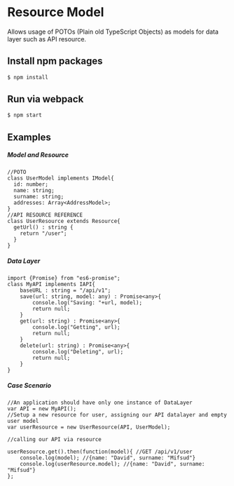 # Resource Model
Allows usage of POTOs (Plain old TypeScript Objects) as models for data layer such as API resource.

## Install npm packages

```sh
$ npm install
```

## Run via webpack

```sh
$ npm start
```

## Examples

##### Model and Resource
    //POTO
    class UserModel implements IModel{
      id: number;
      name: string;
      surname: string;
      addresses: Array<AddressModel>;
    }
    //API RESOURCE REFERENCE
    class UserResource extends Resource{
      getUrl() : string {
        return "/user";
      }
    }

##### Data Layer

    import {Promise} from "es6-promise";
    class MyAPI implements IAPI{
        baseURL : string = "/api/v1";
        save(url: string, model: any) : Promise<any>{
            console.log("Saving: "+url, model);
            return null;
        }
        get(url: string) : Promise<any>{
            console.log("Getting", url);
            return null;
        }
        delete(url: string) : Promise<any>{
            console.log("Deleting", url);
            return null;
        }
    }

##### Case Scenario
    //An application should have only one instance of DataLayer
    var API = new MyAPI();
    //Setup a new resource for user, assigning our API datalayer and empty user model
    var userResource = new UserResource(API, UserModel);

    //calling our API via resource

    userResource.get().then(function(model){ //GET /api/v1/user
        console.log(model); //{name: "David", surname: "Mifsud"}
        console.log(userResource.model); //{name: "David", surname: "Mifsud"}
    };
